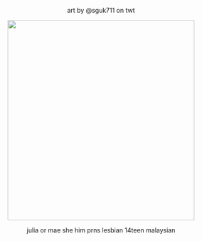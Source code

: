 <p align="center">
 art by @sguk711 on twt
  </p>
  
 <p align="center">
<img src="https://files.catbox.moe/2pyikv.png" data-canonical-src="(https://files.catbox.moe/2pyikv.png)" width="420" height="450" />
</p>

<p align="center">
 julia or mae she him prns lesbian 14teen malaysian
</p>



